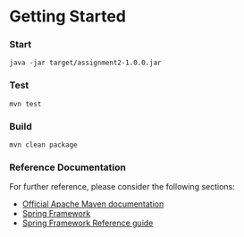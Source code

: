 # Getting Started
### Start
```
java -jar target/assignment2-1.0.0.jar
```
### Test
```
mvn test
```
### Build
```
mvn clean package
```
### Reference Documentation
For further reference, please consider the following sections:

* [Official Apache Maven documentation](https://maven.apache.org/guides/index.html)
* [Spring Framework](https://spring.io/projects/spring-framework#overview)
* [Spring Framework Reference guide](https://docs.spring.io/spring-framework/docs/current/spring-framework-reference/)